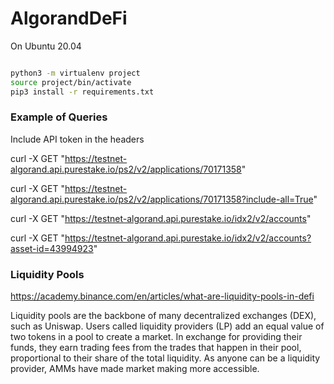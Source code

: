 # AlgorandDeFi

On Ubuntu 20.04

```bash

python3 -m virtualenv project
source project/bin/activate
pip3 install -r requirements.txt
```

### Example of Queries

Include API token in the headers

curl -X GET "https://testnet-algorand.api.purestake.io/ps2/v2/applications/70171358"

curl -X GET "https://testnet-algorand.api.purestake.io/ps2/v2/applications/70171358?include-all=True"

curl -X GET "https://testnet-algorand.api.purestake.io/idx2/v2/accounts"

curl -X GET "https://testnet-algorand.api.purestake.io/idx2/v2/accounts?asset-id=43994923"


### Liquidity Pools

https://academy.binance.com/en/articles/what-are-liquidity-pools-in-defi

Liquidity pools are the backbone of many decentralized exchanges (DEX), such as Uniswap. Users called liquidity providers (LP) add an equal value of two tokens in a pool to create a market. In exchange for providing their funds, they earn trading fees from the trades that happen in their pool, proportional to their share of the total liquidity.
As anyone can be a liquidity provider, AMMs have made market making more accessible.

